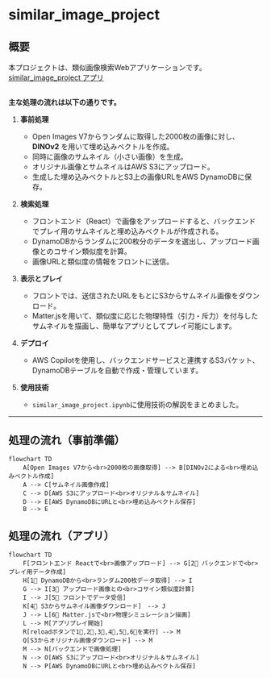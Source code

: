 # similar_image_project

## 概要
本プロジェクトは、類似画像検索Webアプリケーションです。  
[similar_image_project アプリ](https://your-app-url.example.com)
##
**主な処理の流れは以下の通りです。**

1. **事前処理**  
   - Open Images V7からランダムに取得した2000枚の画像に対し、**DINOv2** を用いて埋め込みベクトルを作成。
   - 同時に画像のサムネイル（小さい画像）を生成。
   - オリジナル画像とサムネイルはAWS S3にアップロード。
   - 生成した埋め込みベクトルとS3上の画像URLをAWS DynamoDBに保存。

2. **検索処理**  
   - フロントエンド（React）で画像をアップロードすると、バックエンドでプレイ用のサムネイルと埋め込みベクトルが作成される。
   - DynamoDBからランダムに200枚分のデータを選出し、アップロード画像とのコサイン類似度を計算。
   - 画像URLと類似度の情報をフロントに送信。

3. **表示とプレイ**  
   - フロントでは、送信されたURLをもとにS3からサムネイル画像をダウンロード。
   - Matter.jsを用いて、類似度に応じた物理特性（引力・斥力）を付与したサムネイルを描画し、簡単なアプリとしてプレイ可能にします。

4. **デプロイ**  
   - AWS Copilotを使用し、バックエンドサービスと連携するS3バケット、DynamoDBテーブルを自動で作成・管理しています。
  
5. **使用技術**
   - `similar_image_project.ipynb`に使用技術の解説をまとめました。

---

   ## 処理の流れ（事前準備）

```mermaid
flowchart TD
    A[Open Images V7から<br>2000枚の画像取得] --> B[DINOv2による<br>埋め込みベクトル作成]
    A --> C[サムネイル画像作成]
    C --> D[AWS S3にアップロード<br>オリジナル＆サムネイル]
    D --> E[AWS DynamoDBにURLと<br>埋め込みベクトル保存]
    B --> E

```
## 処理の流れ（アプリ）

```mermaid
flowchart TD
    F[フロントエンド Reactで<br>画像アップロード] --> G[2⃣ バックエンドで<br>プレイ用データ作成]
    H[1⃣ DynamoDBから<br>ランダム200枚データ取得] --> I
    G --> I[3⃣ アップロード画像との<br>コサイン類似度計算]
    I --> J[5⃣ フロントでデータ受信]
    K[4⃣ S3からサムネイル画像ダウンロード]　--> J
    J --> L[6⃣ Matter.jsで<br>物理シミュレーション描画]
    L --> M[アプリプレイ開始]
    R[reloadボタンで1⃣,2⃣,3⃣,4⃣,5⃣,6⃣を実行] --> M
    Q[S3からオリジナル画像ダウンロード] --> M
    M --> N[バックエンドで画像処理]
    N --> O[AWS S3にアップロード<br>オリジナル＆サムネイル]
    N --> P[AWS DynamoDBにURLと<br>埋め込みベクトル保存]
```
